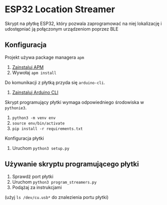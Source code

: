 # ESP32 Location Streamer #

Skrypt na płytkę ESP32, który pozwala zaprogramować na niej lokalizację i udostępniać ją połączonym urządzeniom poprzez BLE

## Konfiguracja

Projekt używa package managera `apm`

1. [Zainstaluj APM](https://github.com/ksrichard/apm)
2. Wywołaj `apm install`

Do komunikacji z płytką przyda się `arduino-cli`.

1. [Zainstaluj Arduino CLI](https://arduino.github.io/arduino-cli/0.29/installation/)

Skrypt programujący płytki wymaga odpowiedniego środowiska w `pythonie3`.

1. `python3 -m venv env`
2. `source env/bin/activate`
3. `pip install -r requirements.txt`

Konfiguracja płytki
1. Uruchom `python3 setup.py`


## Używanie skryptu programującego płytki

1. Sprawdź port płytki
2. Uruchom `python3 program_streamers.py`
3. Podążaj za instrukcjami

(użyj `ls /dev/cu.usb*` do znalezienia portu płytki)